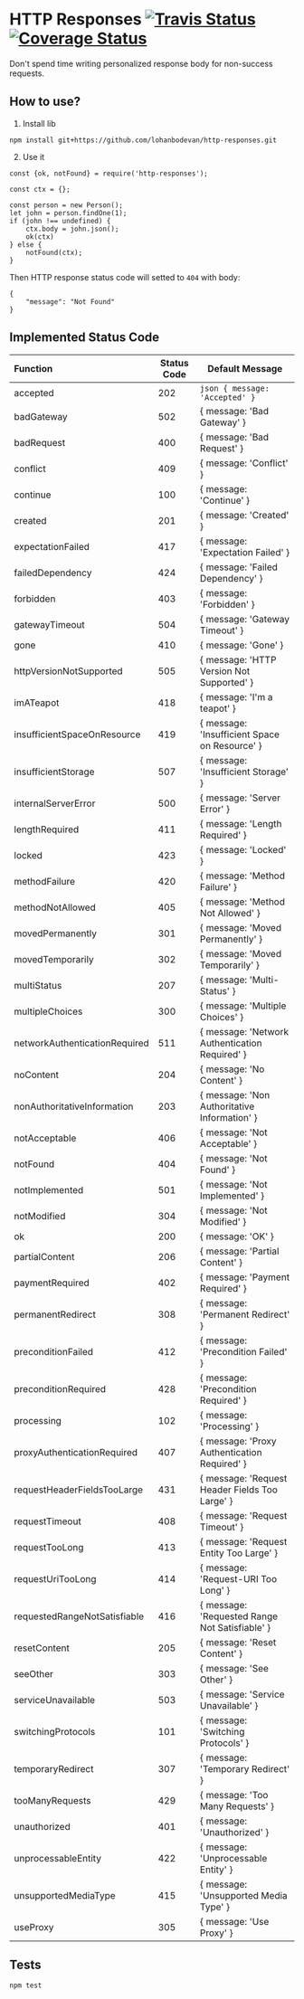 # HTTP Responses <a href="https://travis-ci.org/lohanbodevan/http-responses"><img alt="Travis Status" src="https://travis-ci.org/lohanbodevan/http-responses.svg?branch=master"></a> [![Coverage Status](https://coveralls.io/repos/github/lohanbodevan/http-responses/badge.svg)](https://coveralls.io/github/lohanbodevan/http-responses)

Don't spend time writing personalized response body for non-success requests.

## How to use?
1. Install lib
```
npm install git+https://github.com/lohanbodevan/http-responses.git
```

2. Use it
```
const {ok, notFound} = require('http-responses');

const ctx = {};

const person = new Person();
let john = person.findOne(1);
if (john !== undefined) {
    ctx.body = john.json();
    ok(ctx)
} else {
    notFound(ctx);
}
```

Then HTTP response status code will setted to `404` with body:
```
{
    "message": "Not Found"
}
```

## Implemented Status Code
| Function | Status Code | Default Message |
|:---------|------------|--------------|
| accepted | 202 | ```json { message: 'Accepted' } ```|
| badGateway | 502 | { message: 'Bad Gateway' } |
| badRequest | 400 | { message: 'Bad Request' } |
| conflict | 409 | { message: 'Conflict' } |
| continue | 100 | { message: 'Continue' } |
| created | 201 | { message: 'Created' } |
| expectationFailed | 417 | { message: 'Expectation Failed' } |
| failedDependency | 424 | { message: 'Failed Dependency' } |
| forbidden | 403 | { message: 'Forbidden' } |
| gatewayTimeout | 504 | { message: 'Gateway Timeout' } |
| gone | 410 | { message: 'Gone' } |
| httpVersionNotSupported | 505 | { message: 'HTTP Version Not Supported' } |
| imATeapot | 418 | { message: 'I\'m a teapot' } |
| insufficientSpaceOnResource | 419 | { message: 'Insufficient Space on Resource' } |
| insufficientStorage | 507 | { message: 'Insufficient Storage' } |
| internalServerError | 500 | { message: 'Server Error' } |
| lengthRequired | 411 | { message: 'Length Required' } |
| locked | 423 | { message: 'Locked' } |
| methodFailure | 420 | { message: 'Method Failure' } |
| methodNotAllowed | 405 | { message: 'Method Not Allowed' } |
| movedPermanently | 301 | { message: 'Moved Permanently' } |
| movedTemporarily | 302 | { message: 'Moved Temporarily' } |
| multiStatus | 207 | { message: 'Multi-Status' } |
| multipleChoices | 300 | { message: 'Multiple Choices' } |
| networkAuthenticationRequired | 511 | { message: 'Network Authentication Required' } |
| noContent | 204 | { message: 'No Content' } |
| nonAuthoritativeInformation | 203 | { message: 'Non Authoritative Information' } |
| notAcceptable | 406 | { message: 'Not Acceptable' } |
| notFound | 404 | { message: 'Not Found' } |
| notImplemented | 501 | { message: 'Not Implemented' } |
| notModified | 304 | { message: 'Not Modified' } |
| ok | 200 | { message: 'OK' } |
| partialContent | 206 | { message: 'Partial Content' } |
| paymentRequired | 402 | { message: 'Payment Required' } |
| permanentRedirect | 308 | { message: 'Permanent Redirect' } |
| preconditionFailed | 412 | { message: 'Precondition Failed' } |
| preconditionRequired | 428 | { message: 'Precondition Required' } |
| processing | 102 | { message: 'Processing' } |
| proxyAuthenticationRequired | 407 | { message: 'Proxy Authentication Required' } |
| requestHeaderFieldsTooLarge | 431 | { message: 'Request Header Fields Too Large' } |
| requestTimeout | 408 | { message: 'Request Timeout' } |
| requestTooLong | 413 | { message: 'Request Entity Too Large' } |
| requestUriTooLong | 414 | { message: 'Request-URI Too Long' } |
| requestedRangeNotSatisfiable | 416 | { message: 'Requested Range Not Satisfiable' } |
| resetContent | 205 | { message: 'Reset Content' } |
| seeOther | 303 | { message: 'See Other' } |
| serviceUnavailable | 503 | { message: 'Service Unavailable' } |
| switchingProtocols | 101 | { message: 'Switching Protocols' } |
| temporaryRedirect | 307 | { message: 'Temporary Redirect' } |
| tooManyRequests | 429 | { message: 'Too Many Requests' } |
| unauthorized | 401 | { message: 'Unauthorized' } |
| unprocessableEntity | 422 | { message: 'Unprocessable Entity' } |
| unsupportedMediaType | 415 | { message: 'Unsupported Media Type' } |
| useProxy | 305 | { message: 'Use Proxy' } |

## Tests
```
npm test
```
